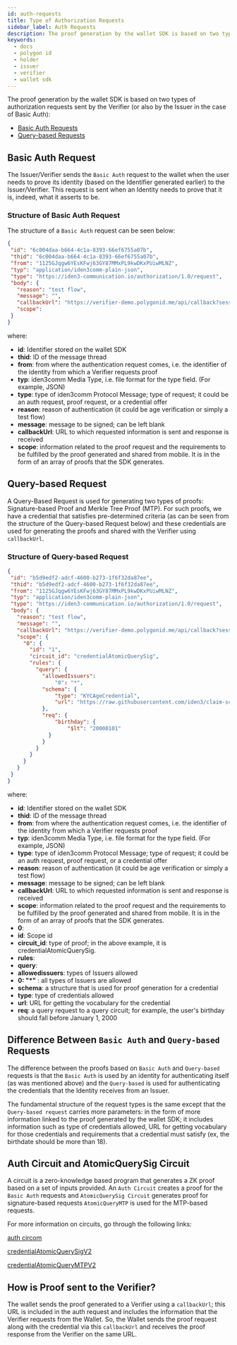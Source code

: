 ```yaml
---
id: auth-requests
title: Type of Authorization Requests
sidebar_label: Auth Requests
description: The proof generation by the wallet SDK is based on two types of authorization requests sent by the Verifier.
keywords:
  - docs
  - polygon id
  - holder
  - issuer
  - verifier
  - wallet sdk
---
```

 
The proof generation by the wallet SDK is based on two types of authorization requests sent by the Verifier (or also by the Issuer in the case of Basic Auth):
 
- [Basic Auth Requests](/docs/verifier/verification-library/request-api-guide.md#basic-auth-request)
- [Query-based Requests](/docs/verifier/verification-library/request-api-guide.md#query-based-request)
 
## Basic Auth Request
 
The Issuer/Verifier sends the `Basic Auth` request to the wallet when the user needs to prove its identity (based on the Identifier generated earlier) to the Issuer/Verifier. This request is sent when an Identity needs to prove that it is, indeed, what it asserts to be. 
 
### Structure of Basic Auth Request
 
The structure of a `Basic Auth` request can be seen below:
 
```json
{
 "id": "6c004daa-b664-4c1a-8393-66ef6755a07b",
 "thid": "6c004daa-b664-4c1a-8393-66ef6755a07b",
 "from": "1125GJqgw6YEsKFwj63GY87MMxPL9kwDKxPUiwMLNZ",
 "typ": "application/iden3comm-plain-json",
 "type": "https://iden3-communication.io/authorization/1.0/request",
 "body": {
   "reason": "test flow",
   "message": "",
   "callbackUrl": "https://verifier-demo.polygonid.me/api/callback?sessionId=95209",
   "scope":
 }
} 
```

where:
 
- **id**: Identifier stored on the wallet SDK
- **thid**: ID of the message thread
- **from**: from where the authentication request comes, i.e. the identifier of the identity from which a Verifier requests proof
- **typ**: iden3comm Media Type, i.e. file format for the type field. (For example, JSON)
- **type**: type of iden3comm Protocol Message; type of request; it could be an auth request, proof request, or a credential offer
- **reason**: reason of authentication (it could be age verification or simply a test flow)
- **message**: message to be signed; can be left blank
- **callbackUrl**: URL to which requested information is sent and response is received
- **scope**: information related to the proof request and the requirements to be fulfilled by the proof generated and shared from mobile. It is in the form of an array of proofs that the SDK generates.

## Query-based Request
 
A Query-Based Request is used for generating two types of proofs: Signature-based Proof and Merkle Tree Proof (MTP). For such proofs, we have a credential that satisfies pre-determined criteria (as can be seen from the structure of the Query-based Request below) and these credentials are used for generating the proofs and shared with the Verifier using `callbackUrl`.
 
### Structure of Query-based Request

```json
{
 "id": "b5d9edf2-adcf-4600-b273-1f6f32da87ee",
 "thid": "b5d9edf2-adcf-4600-b273-1f6f32da87ee",
 "from": "1125GJqgw6YEsKFwj63GY87MMxPL9kwDKxPUiwMLNZ",
 "typ": "application/iden3comm-plain-json",
 "type": "https://iden3-communication.io/authorization/1.0/request",
 "body": {
   "reason": "test flow",
   "message": "",
   "callbackUrl": "https://verifier-demo.polygonid.me/api/callback?sessionId=932469",
   "scope": {
     "0": {
       "id": "1",
       "circuit_id": "credentialAtomicQuerySig",
       "rules": {
         "query": {
           "allowedIssuers":
               "0": "*",
           "schema": {
               "type": "KYCAgeCredential",
               "url": "https://raw.githubusercontent.com/iden3/claim-schema-vocab/main/schemas/json-ld/kyc-v2.json-ld"
           },
           "req": {
               "birthday": {
                   "$lt": "20000101"
             }
           }
         }
       }
     }
   }
 }
}
```
where:
 
- **id**: Identifier stored on the wallet SDK
- **thid**: ID of the message thread
- **from**: from where the authentication request comes, i.e. the identifier of the identity from which a Verifier requests proof
- **typ**: iden3comm Media Type, i.e. file format for the type field. (For example, JSON)
- **type**: type of iden3comm Protocol Message; type of request; it could be an auth request, proof request, or a credential offer
- **reason**: reason of authentication (it could be age verification or simply a test flow)
- **message**: message to be signed; can be left blank
- **callbackUrl**: URL to which requested information is sent and response is received
- **scope**: information related to the proof request and the requirements to be fulfilled by the proof generated and shared from mobile. It is in the form of an array of proofs that the SDK generates.
- **0**:
- **id**: Scope id
- **circuit_id**: type of proof; in the above example, it is credentialAtomicQuerySig.
- **rules**:
- **query**:
- **allowedissuers**: types of Issuers allowed
- **0: "*"** : all types of Issuers are allowed
- **schema**: a structure that is used for proof generation for a credential
- **type**: type of credentials allowed
- **url**: URL for getting the vocabulary for the credential
- **req**: a query request to a query circuit; for example, the user's birthday should fall before January 1, 2000
 
## Difference Between `Basic Auth` and `Query-based` Requests
 
The difference between the proofs based on `Basic Auth` and `Query-based` requests is that the `Basic Auth` is used by an identity for authenticating itself (as was mentioned above) and the `Query-based` is used for authenticating the credentials that the Identity receives from an Issuer.
 
The fundamental structure of the request types is the same except that the `Query-based request` carries more parameters: in the form of more information linked to the proof generated by the wallet SDK; it includes information such as type of credentials allowed, URL for getting vocabulary for those credentials and requirements that a credential must satisfy (ex, the birthdate should be more than 18).
 
## Auth Circuit and AtomicQuerySig Circuit
 
A circuit is a zero-knowledge based program that generates a ZK proof based on a set of inputs provided. An `Auth Circuit` creates a proof for the `Basic Auth` requests and `AtomicQuerySig Circuit` generates proof for signature-based requests `AtomicQueryMTP` is used for the MTP-based requests.
 
For more information on circuits, go through the following links:

[auth circom](https://github.com/iden3/circuits/blob/master/circuits/auth.circom)
 
[credentialAtomicQuerySigV2](https://github.com/iden3/circuits/blob/master/circuits/credentialAtomicQuerySigV2.circom)
 
[credentialAtomicQueryMTPV2](https://github.com/iden3/circuits/blob/master/circuits/credentialAtomicQueryMTPV2.circom)
 
## How is Proof sent to the Verifier?
 
The wallet sends the proof generated to a Verifier using a `callbackUrl`; this URL is included in the auth request and includes the information that the Verifier requests from the Wallet. So, the Wallet sends the proof request along with the credential via this `callbackUrl` and receives the proof response from the Verifier on the same URL.
